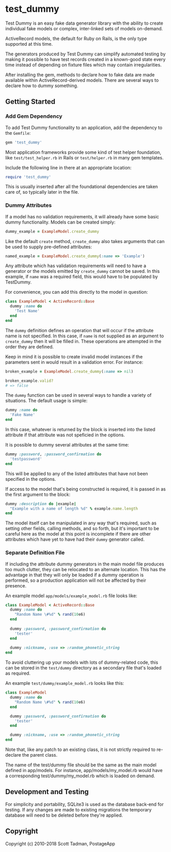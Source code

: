 # test_dummy

Test Dummy is an easy fake data generator library with the ability to create
individual fake models or complex, inter-linked sets of models on-demand.

ActiveRecord models, the default for Ruby on Rails, is the only type supported
at this time.

The generators produced by Test Dummy can simplify automated testing by making
it possible to have test records created in a known-good state every time
instead of depending on fixture files which may contain irregularities.

After installing the gem, methods to declare how to fake data are made
available within ActiveRecord-derived models. There are several ways to
declare how to dummy something.

## Getting Started

### Add Gem Dependency

To add Test Dummy functionality to an application, add the dependency to the
`Gemfile`:

```ruby
gem 'test_dummy'
```

Most application frameworks provide some kind of test helper foundation,
like `test/test_helper.rb` in Rails or `test/helper.rb` in many gem templates.

Include the following line in there at an appropriate location:

```ruby
require 'test_dummy'
```

This is usually inserted after all the foundational dependencies are taken
care of, so typically later in the file.

### Dummy Attributes

If a model has no validation requirements, it will already have some basic
dummy functionality. Models can be created simply:

```ruby
dummy_example = ExampleModel.create_dummy
```

Like the default `create` method, `create_dummy` also takes arguments that
can be used to supply pre-defined attributes:

```ruby
named_example = ExampleModel.create_dummy(:name => 'Example')
```

Any attribute which has validation requirements will need to have a generator
or the models emitted by `create_dummy` cannot be saved. In this example,
if `name` was a required field, this would have to be populated by TestDummy.

For convenience, you can add this directly to the model in question:

```ruby
class ExampleModel < ActiveRecord::Base
  dummy :name do
    'Test Name'
  end
end
```

The `dummy` definition defines an operation that will occur if the attribute
name is not specified. In this case, if `name` is not supplied as an argument
to `create_dummy` then it will be filled in. These operations are attempted in
the order they are defined.

Keep in mind it is possible to create invalid model instances if the parameters
sent in would result in a validation error. For instance:

```ruby
broken_example = ExampleModel.create_dummy(:name => nil)

broken_example.valid?
# => false
```

The `dummy` function can be used in several ways to handle a variety of
situations. The default usage is simple:

```ruby
dummy :name do
  'Fake Name'
end
```

In this case, whatever is returned by the block is inserted into the listed
attribute if that attribute was not speficied in the options.

It is possible to dummy several attributes at the same time:

```ruby
dummy :password, :password_confirmation do
  'testpassword'
end
```
This will be applied to any of the listed attributes that have not been
specified in the options.

If access to the model that's being constructed is required, it is passed in
as the first argument to the block:

```ruby
dummy :description do |example|
  "Example with a name of length %d" % example.name.length
end
```
The model itself can be manipulated in any way that's required, such as setting
other fields, calling methods, and so forth, but it's important to be careful
here as the model at this point is incomplete if there are other attributes
which have yet to have had their `dummy` generator called.

### Separate Definition File

If including the attribute dummy generators in the main model file produces
too much clutter, they can be relocated to an alternate location. This has the
advantage in that they will only be loaded if a dummy operation is performed,
so a production application will not be affected by their presence.

An example model `app/models/example_model.rb` file looks like:

```ruby
class ExampleModel < ActiveRecord::Base
  dummy :name do
    "Random Name \#%d" % rand(10e6)
  end
  
  dummy :password, :password_confirmation do
    'tester'
  end
  
  dummy :nickname, :use => :random_phonetic_string
end
```

To avoid cluttering up your models with lots of dummy-related code, this can
be stored in the `test/dummy` directory as a secondary file that's loaded as
required.

An example `test/dummy/example_model.rb` looks like this:

```ruby
class ExampleModel
  dummy :name do
    "Random Name \#%d" % rand(10e6)
  end

  dummy :password, :password_confirmation do
    'tester'
  end

  dummy :nickname, :use => :random_phonetic_string
end
```

Note that, like any patch to an existing class, it is not strictly required to
re-declare the parent class.

The name of the test/dummy file should be the same as the main model
defined in app/models. For instance, app/models/my_model.rb would have a
corresponding test/dummy/my_model.rb which is loaded on demand.

## Development and Testing

For simplicity and portability, SQLite3 is used as the database back-end for
testing. If any changes are made to existing migrations the temporary database
will need to be deleted before they're applied.

## Copyright

Copyright (c) 2010-2018 Scott Tadman, PostageApp
